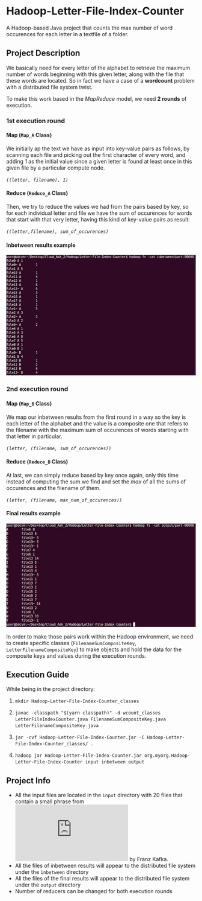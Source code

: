 # Hadoop-Letter-File-Index-Counter
A Hadoop-based Java project that counts the max number of word occurences for each letter in a textfile of a folder.

## Project Description
We basically need for every letter of the alphabet to retrieve the maximum number of words beginning with this given letter, along with the file that these words are located. So in fact we have a case of a **wordcount** problem with a distributed file system twist.

To make this work based in the _MapReduce_ model, we need **2 rounds** of execution. 

### 1st execution round
#### Map (`Map_A` Class)
We initially ap the text we have as input into key-value pairs as follows, by scanning each file and picking out the first character of every word, and adding _1_ as the initial value since a given letter is found at least once in this given file by a particular compute node.

_`((letter, filename), 1)`_

#### Reduce (`Reduce_A` Class)
Then, we try to reduce the values we had from the pairs based by key, so for each individual letter and file we have the sum of occurences for words that start with that very letter, having this kind of key-value pairs as result:

_`((letter,filename), sum_of_occurences)`_

#### Inbetween results example
![](readme_pics/inbet.png)

### 2nd execution round 
#### Map  (`Map_B` Class)
We map our inbetween results from the first round in a way so the key is each letter of the alphabet and the value is a composite one that refers to the filename with the maximum sum of occurences of words starting with that letter in particular.

_`(letter, (filename, sum_of_occurences))`_

#### Reduce (`Reduce_B` Class)
At last, we can simply reduce based by key once again, only this time instead of computing the sum we find and set the _max_ of all the sums of occurences and the filename of them.

_`(letter, (filename, max_num_of_occurences))`_

#### Final results example
![](readme_pics/out.png)

In order to make those pairs work within the Hadoop environment, we need to create specific classes (`FilenameSumCompositeKey`, `LetterFilenameCompositeKey`) to make objects and hold the data for the composite keys and values during the execution rounds.

## Execution Guide
While being in the project directory:
1. `mkdir Hadoop-Letter-File-Index-Counter_classes`

2. `javac -classpath "$(yarn classpath)" -d wcount_classes LetterFileIndexCounter.java FilenameSumCompositeKey.java LetterFilenameCompositeKey.java`

3. `jar -cvf Hadoop-Letter-File-Index-Counter.jar -C Hadoop-Letter-File-Index-Counter_classes/ .`

4. `hadoop jar Hadoop-Letter-File-Index-Counter.jar org.myorg.Hadoop-Letter-File-Index-Counter input inbetween output`

## Project Info
* All the input files are located in the `input` directory with 20 files that contain a small phrase from ![Metamorphosis](https://www.gutenberg.org/files/5200/5200-h/5200-h.htm) by Franz Kafka.
* All the files of inbetween results will appear to the distributed file system under the `inbetween` directory
* All the files of the final results will appear to the distributed file system under the `output` directory
* Number of reducers can be changed for both execution rounds
